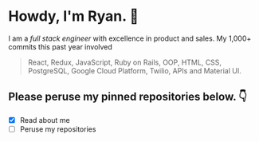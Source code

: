 # Howdy, I'm Ryan. 👋

I am a *full stack engineer* with excellence in product and sales. My 1,000+ commits this past year involved

> React, Redux, JavaScript, Ruby on Rails, OOP, HTML, CSS, PostgreSQL, Google Cloud Platform, Twilio, APIs and Material UI.

## Please peruse my pinned repositories below. 👇

- [x] Read about me
- [ ] Peruse my repositories
